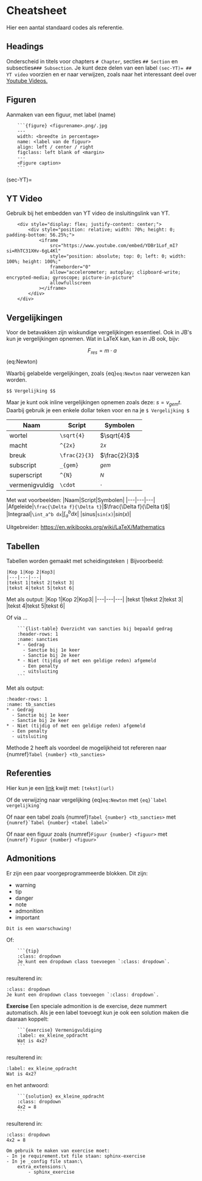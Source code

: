 # Cheatsheet
Hier een aantal standaard codes als referentie.

## Headings
Onderscheid in titels voor chapters `# Chapter`, secties `## Section` en subsecties`### Subsection`. Je kunt deze delen van een label `(sec-YT)= ## YT video` voorzien en er naar verwijzen, zoals naar het interessant deel over [Youtube Videos.](sec-YT)

## Figuren
Aanmaken van een figuur, met label (name)
````
    ```{figure} <figurename>.png/.jpg
    ---
    width: <breedte in percentage>
    name: <label van de figuur>
    align: left / center / right
    figclass: left blank of <margin>
    ---
    <Figure caption>
    ```
````
(sec-YT)=
## YT Video
Gebruik bij het embedden van YT video de insluitingslink van YT.

````
    <div style="display: flex; justify-content: center;">
        <div style="position: relative; width: 70%; height: 0; padding-bottom: 56.25%;">
            <iframe
                src="https://www.youtube.com/embed/YDBr1Lof_mI?si=RhTC31XHv-6gL4Kl"
                style="position: absolute; top: 0; left: 0; width: 100%; height: 100%;"
                frameborder="0"
                allow="accelerometer; autoplay; clipboard-write; encrypted-media; gyroscope; picture-in-picture"
                allowfullscreen
            ></iframe>
        </div>
    </div>
````

## Vergelijkingen

Voor de betavakken zijn wiskundige vergelijkingen essentieel. Ook in JB's kun je vergelijkingen opnemen. Wat in LaTeX kan, kan in JB ook, bijv:

$$ F_{res} = m \cdot a$$ (eq:Newton)

Waarbij gelabelde vergelijkingen, zoals {eq}`eq:Newton` naar verwezen kan worden. 

`$$ Vergelijking $$`

Maar je kunt ook inline vergelijkingen opnemen zoals deze: $s=v_{gem}t$. Daarbij gebruik je een enkele dollar teken voor en na je `$ Vergelijking $`


|Naam|Script|Symbolen|
|---|---|---|
|wortel|`\sqrt{4}`|$\sqrt{4}$|
|macht|`^{2x}`|$^{2x}$|
|breuk|`\frac{2}{3}`|$\frac{2}{3}$|
|subscript|`_{gem}`|$_{gem}$
|superscript|`^{N}`|$^{N}$|
|vermenigvuldig|`\cdot`|$\cdot$|

Met wat voorbeelden:
|Naam|Script|Symbolen|
|---|---|---|
|Afgeleide|`\frac{\Delta f}{\Delta t}`|$\frac{\Delta f}{\Delta t}$|
|Integraal|`\int_a^b dx`|$\int_a^b dx$|
|sinus|`sin(x)`|$sin(x)$|

Uitgebreider: https://en.wikibooks.org/wiki/LaTeX/Mathematics

## Tabellen

Tabellen worden gemaakt met scheidingsteken `|`
Bijvoorbeeld:
```
|Kop 1|Kop 2|Kop3|
|---|---|---|
|tekst 1|tekst 2|tekst 3|
|tekst 4|tekst 5|tekst 6|
```

Met als output:
|Kop 1|Kop 2|Kop3|
|---|---|---|
|tekst 1|tekst 2|tekst 3|
|tekst 4|tekst 5|tekst 6|

Of via ...
````
    ```{list-table} Overzicht van sancties bij bepaald gedrag
    :header-rows: 1
    :name: sancties
    * - Gedrag
      - Sanctie bij 1e keer
      - Sanctie bij 2e keer
    * - Niet (tijdig of met een geldige reden) afgemeld 
      - Een penalty                                       
      - uitsluiting              
    ``` 
````

Met als output:
```{list-table} Overzicht van sancties bij bepaald gedrag
:header-rows: 1
:name: tb_sancties
* - Gedrag
  - Sanctie bij 1e keer
  - Sanctie bij 2e keer
* - Niet (tijdig of met een geldige reden) afgemeld 
  - Een penalty                                       
  - uitsluiting              
``` 

Methode 2 heeft als voordeel de mogelijkheid tot refereren naar {numref}`Tabel {number} <tb_sancties>`

## Referenties
Hier kun je een [link](https://nos.nl) kwijt met: `[tekst](url)`

Of de verwijzing naar vergelijking {eq}`eq:Newton` met ``` {eq}`label vergelijking` ```

Of naar een tabel zoals {numref}`Tabel {number} <tb_sancties>` met ``` {numref}`Tabel {number} <tabel label>` ```

Of naar een figuur zoals {numref}`Figuur {number} <figuur>` met ``` {numref}`Figuur {number} <figuur>` ```

## Admonitions
Er zijn een paar voorgeprogrammeerde blokken. Dit zijn: 

* warning
* tip
* danger
* note
* admonition 
* important

```{warning}
Dit is een waarschuwing!
```

Of:
````
    ```{tip}
    :class: dropdown
    Je kunt een dropdown class toevoegen `:class: dropdown`. 
    ```
````

resulterend in:

```{tip}
:class: dropdown
Je kunt een dropdown class toevoegen `:class: dropdown`. 
```
**Exercise**
Een speciale admonition is de exercise, deze nummert automatisch. Als je een label toevoegt kun je ook een solution maken die daaraan koppelt:

````
    ```{exercise} Vermenigvuldiging
    :label: ex_kleine_opdracht
    Wat is 4x2?
    ```
````

resulterend in:
 ```{exercise} Vermenigvuldiging
:label: ex_kleine_opdracht
Wat is 4x2?
```

en het antwoord:

````
    ```{solution} ex_kleine_opdracht
    :class: dropdown
    4x2 = 8
    ```
````

resulterend in:
 ```{solution} ex_kleine_opdracht
:class: dropdown
4x2 = 8
```

```{note}
Om gebruik te maken van exercise moet:
- In je requirement.txt file staan: sphinx-exercise
- In je _config file staan:\
    extra_extensions:\
        - sphinx_exercise

```